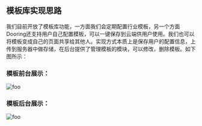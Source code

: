 <!--
 * @Date: 2021-01-17 14:25:29
 * @LastEditors: chentianshang
 * @LastEditTime: 2021-01-17 21:48:34
 * @FilePath: /github-app-design/doc/zh/guide/functionRealization/templateLibrary.md
-->
## 模板库实现思路

我们目前开放了模板库功能，一方面我们会定期配置行业模板，另一个方面Dooring还支持用户自己配置模板，可以一键保存到云端供用户使用。我们也可以将模板变成自己的页面共享给其他人。实现方式本质上是保存用户的配置信息，上传到服务器中做存储，在后台提供了管理模板的模块，可以修改，删除模板。如下图所示：

### 模板前台展示：

<img src="../../../img/functionRealization/template-ft.png" alt="foo">

### 模板后台展示：

<img src="../../../img/functionRealization/template-bg.png" alt="foo">
